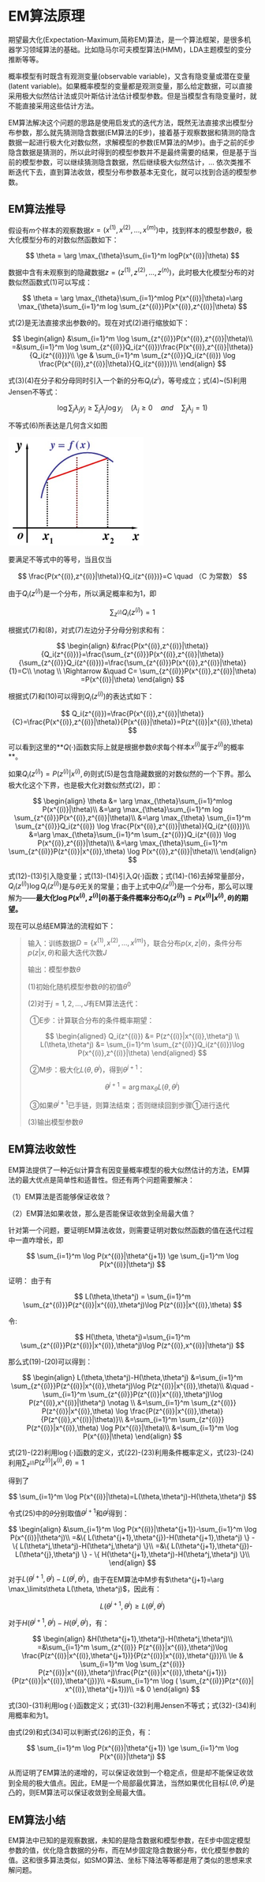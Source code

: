 # EM算法原理

期望最大化(Expectation-Maximum,简称EM)算法，是一个算法框架，是很多机器学习领域算法的基础。比如隐马尔可夫模型算法(HMM)，LDA主题模型的变分推断等等。

概率模型有时既含有观测变量(observable variable)，又含有隐变量或潜在变量(latent variable)。如果概率模型的变量都是观测变量，那么给定数据，可以直接采用极大似然估计法或贝叶斯估计法估计模型参数。但是当模型含有隐变量时，就不能直接采用这些估计方法。

EM算法解决这个问题的思路是使用启发式的迭代方法，既然无法直接求出模型分布参数，那么就先猜测隐含数据(EM算法的E步)，接着基于观察数据和猜测的隐含数据一起进行极大化对数似然，求解模型的参数(EM算法的M步)。由于之前的E步隐含数据是猜测的，所以此时得到的模型参数并不是最终需要的结果，但是基于当前的模型参数，可以继续猜测隐含数据，然后继续极大似然估计，... 依次类推不断迭代下去，直到算法收敛，模型分布参数基本无变化，就可以找到合适的模型参数。



## EM算法推导

假设有$m$个样本的观察数据$x=(x^{(1)},x^{(2)},...,x^{(m)})$中，找到样本的模型参数$\theta$，极大化模型分布的对数似然函数如下：

$$
\theta = \arg \max_{\theta}\sum_{i=1}^m logP(x^{(i)}|\theta)
$$

数据中含有未观察到的隐藏数据$z=(z^{(1)},z^{(2)},...,z^{(n)})$，此时极大化模型分布的对数似然函数式(1)可以写成：

$$
\theta = \arg \max_{\theta}\sum_{i=1}^mlog P(x^{(i)}|\theta)=\arg \max_{\theta}\sum_{i=1}^m log \sum_{z^{(i)}}P(x^{(i)},z^{(i)}|\theta)
$$

式(2)是无法直接求出参数$\theta$的。现在对式(2)进行缩放如下：

$$
\begin{align}
&\sum_{i=1}^m \log \sum_{z^{(i)}}P(x^{(i)},z^{(i)}|\theta)\\
=&\sum_{i=1}^m \log \sum_{z^{(i)}}Q_i(z^{(i)})\frac{P(x^{(i)},z^{(i)}|\theta)}{Q_i(z^{(i)})}\\
\ge &  \sum_{i=1}^m  \sum_{z^{(i)}}Q_i(z^{(i)}) \log \frac{P(x^{(i)},z^{(i)}|\theta)}{Q_i(z^{(i)})}\\
\end{align}
$$

式(3)(4)在分子和分母同时引入一个新的分布$Q_i(z^{i})$，等号成立；式(4)~(5)利用Jensen不等式：

$$
\log\sum_j \lambda_j  y_j \ge \sum_{j}\lambda_j\log y_j \quad ( \lambda_j \ge 0  \quad and \quad \sum_j \lambda_j=1 )
$$

不等式(6)所表达是几何含义如图

![em](assets/em.png)

要满足不等式中的等号，当且仅当

$$
\frac{P(x^{(i)},z^{(i)}|\theta)}{Q_i(z^{(i)})}=C   \quad  （C 为常数）
$$

由于$Q_i(z^{(i)})$是一个分布，所以满足概率和为1，即

$$
\sum_{z^{(i)}}Q_i(z^{(i)})=1
$$

根据式(7)和(8)，对式(7)左边分子分母分别求和有：

$$
\begin{align}
&\frac{P(x^{(i)},z^{(i)}|\theta)}{Q_i(z^{(i)})}=\frac{\sum_{z^{(i)}}P(x^{(i)},z^{(i)}|\theta)}{\sum_{z^{(i)}}Q_i(z^{(i)})}=\frac{\sum_{z^{(i)}}P(x^{(i)},z^{(i)}|\theta)}{1}=C\\
\notag \\ 
\Rightarrow &\quad C= \sum_{z^{(i)}}P(x^{(i)},z^{(i)}|\theta) =P(x^{(i)}|\theta)
\end{align}
$$

根据式(7)和(10)可以得到$Q_i(z^{(i)})$的表达式如下：

$$
Q_i(z^{(i)})=\frac{P(x^{(i)},z^{(i)}|\theta)}{C}=\frac{P(x^{(i)},z^{(i)}|\theta)}{P(x^{(i)}|\theta)}=P(z^{(i)}|x^{(i)},\theta)
$$

可以看到这里的**$Q(\cdot)$函数实际上就是根据参数$\theta$求每个样本$x^{(i)}$属于$z^{(i)}$的概率**。

如果$Q_i(z^{(i)})=P(z^{(i)}|x^{(i)},\theta)$则式(5)是包含隐藏数据的对数似然的一个下界。那么极大化这个下界，也是极大化对数似然式(2)，即：

$$
\begin{align}
\theta 
&= \arg \max_{\theta}\sum_{i=1}^mlog P(x^{(i)}|\theta)\\
&=\arg \max_{\theta}\sum_{i=1}^m log \sum_{z^{(i)}}P(x^{(i)},z^{(i)}|\theta)\\
&=\arg \max_{\theta} \sum_{i=1}^m  \sum_{z^{(i)}}Q_i(z^{(i)}) \log \frac{P(x^{(i)},z^{(i)}|\theta)}{Q_i(z^{(i)})}\\
&=\arg \max_{\theta}\sum_{i=1}^m  \sum_{z^{(i)}}Q_i(z^{(i)}) \log P(x^{(i)},z^{(i)}|\theta)\\
&=\arg \max_{\theta}\sum_{i=1}^m  \sum_{z^{(i)}}P(z^{(i)}|x^{(i)},\theta) \log P(x^{(i)},z^{(i)}|\theta)\\
\end{align}
$$

式(12)-(13)引入隐变量；式(13)-(14)引入$Q(\cdot)$函数；式(14)-(16)去掉常量部分，$Q_i(z^{(i)})\log Q_i(z^{(i)})$是与$\theta$无关的常量；由于上式中$Q_i(z^{(i)})$是一个分布，那么可以理解为——**最大化$\log P(x^{(i)},z^{(i)}|\theta)$基于条件概率分布$Q_i(z^{(i)})=P(x^{(i)}|x^{(i)},\theta)$的期望。**



现在可以总结EM算法的流程如下：

> 输入：训练数据$D=\{ x^{(1)},x^{(2)},...,x^{(m)} \}$，联合分布$p(x,z|\theta)$，条件分布$p(z|x,\theta)$和最大迭代次数$J$
>
> 输出：模型参数$\theta$
>
> (1)初始化随机模型参数$\theta$的初值$\theta^0$
>
> (2)对于$j=1,2,...,J$有EM算法迭代：
>
> ​	①E步：计算联合分布的条件概率期望：
>
> $$
> \begin{aligned}
> Q_i(z^{(i)}) &= P(z^{(i)}|x^{(i)},\theta^j)   \\
> L(\theta,\theta^j) &= \sum_{i=1}^m \sum_{z^{(i)}}Q_i(z^{(i)})\log P(x^{(i)},z^{(i)}|\theta)
> \end{aligned}
> $$
>
> ​	②M步：极大化$L(\theta, \theta^j)$，得到$\theta^{j+1}$：
>
> $$
> \theta^{j+1}=\arg \max_\theta L(\theta, \theta^j)
> $$
>
> ​	③如果$\theta^{j+1}$已手链，则算法结束；否则继续回到步骤①进行迭代
>
> (3)输出模型参数$\theta$





## EM算法收敛性

EM算法提供了一种近似计算含有因变量概率模型的极大似然估计的方法，EM算法的最大优点是简单性和适普性。但还有两个问题需要解决：

（1）EM算法是否能够保证收敛？

（2）EM算法如果收敛，那么是否能保证收敛到全局最大值？

针对第一个问题，要证明EM算法收敛，则需要证明对数似然函数的值在迭代过程中一直咋增长，即

$$
\sum_{i=1}^m \log P(x^{(i)}|\theta^{j+1}) \ge \sum_{j=1}^m \log P(x^{(i)}|\theta^j)
$$

证明： 由于有

$$
L(\theta,\theta^j) = \sum_{i=1}^m \sum_{z^{(i)}}P(z^{(i)}|x^{(i)},\theta^j)\log P(z^{(i)}|x^{(i)},\theta)
$$

令:

$$
H(\theta, \theta^j)=\sum_{i=1}^m \sum_{z^{(i)}}P(z^{(i)}|x^{(i)},\theta^j)\log P(z^{(i)},x^{(i)}|\theta^j)
$$

那么式(19)-(20)可以得到：

$$
\begin{align}
L(\theta,\theta^j)-H(\theta,\theta^j)
&=\sum_{i=1}^m \sum_{z^{(i)}}P(z^{(i)}|x^{(i)},\theta^j)\log P(z^{(i)}|x^{(i)},\theta)\\
&\quad -\sum_{i=1}^m \sum_{z^{(i)}}P(z^{(i)}|x^{(i)},\theta^j)\log P(z^{(i)},x^{(i)}|\theta^j)  \notag \\
&=\sum_{i=1}^m \sum_{z^{(i)}} P(z^{(i)}|x^{(i)},\theta) \log \frac{P(z^{(i)}|x^{(i)},\theta)}{P(z^{(i)},x^{(i)}|\theta)}\\
&=\sum_{i=1}^m \sum_{z^{(i)}} P(z^{(i)}|x^{(i)},\theta) \log P(x^{(i)}|\theta)\\
&=\sum_{i=1}^m  \log P(x^{(i)}|\theta)
\end{align}
$$

式(21)-(22)利用$\log(\cdot)$函数的定义，式(22)-(23)利用条件概率定义，式(23)-(24)利用$\sum_{z^{(i)}}P(z^{(i)}|x^{(i)},\theta)=1$

得到了

$$
\sum_{i=1}^m  \log P(x^{(i)}|\theta)=L(\theta,\theta^j)-H(\theta,\theta^j)
$$

令式(25)中的$\theta$分别取值$\theta^{j+1}$和$\theta^j$得到：

$$
\begin{align}
&\sum_{i=1}^m  \log P(x^{(i)}|\theta^{j+1})-\sum_{i=1}^m  \log P(x^{(i)}|\theta^j)\\
=&\{ L(\theta^{j+1},\theta^{j})-H(\theta^{j+1},\theta^j)  \} - \{ L(\theta^j,\theta^j)-H(\theta^j,\theta^j) \}\\
=&\{ L(\theta^{j+1},\theta^{j})-L(\theta^{j},\theta^j)  \} - \{ H(\theta^{j+1},\theta^j)-H(\theta^j,\theta^j) \}\\
\end{align}
$$

对于$L(\theta^{j+1},\theta^{j})-L(\theta^{j},\theta^j)$，由于在EM算法中M步有$\theta^{j+1}=\arg \max_\limits\theta L(\theta, \theta^j)$，因此有：

$$
L(\theta^{j+1},\theta^{j})   \ge  L(\theta^{j},\theta^j)
$$

对于$H(\theta^{j+1},\theta^j)-H(\theta^j,\theta^j)$，有：

$$
\begin{align}
&H(\theta^{j+1},\theta^j)-H(\theta^j,\theta^j)\\
=&\sum_{i=1}^m \sum_{z^{(i)}} P(z^{(i)}|x^{(i)},\theta^j)\log \frac{P(z^{(i)}|x^{(i)},\theta^{j+1})}{P(z^{(i)}|x^{(i)},\theta^{j})}\\
\le &  \sum_{i=1}^m \log \sum_{z^{(i)}} P(z^{(i)}|x^{(i)},\theta^j)\frac{P(z^{(i)}|x^{(i)},\theta^{j+1})}{P(z^{(i)}|x^{(i)},\theta^{j})}\\
=&\sum_{i=1}^m \log  ( \sum_{z^{(i)}}P(z^{(i)}| x^{(i)},\theta^{j+1}))\\
=& 0
\end{align}
$$

式(30)-(31)利用$\log(\cdot)$函数定义；式(31)-(32)利用Jensen不等式；式(32)-(34)利用概率和为1。

由式(29)和式(34)可以判断式(26)的正负，有：

$$
\sum_{i=1}^m  \log P(x^{(i)}|\theta^{j+1})  \ge  \sum_{i=1}^m  \log P(x^{(i)}|\theta^j)
$$

从而证明了EM算法的递增的，可以保证收敛到一个稳定点，但是却不能保证收敛到全局的极大值点。因此，EM是一个局部最优算法，当然如果优化目标$L(\theta,\theta^j)$是凸的，则EM算法可以保证收敛到全局最大值。



## EM算法小结

EM算法中已知的是观察数据，未知的是隐含数据和模型参数，在E步中固定模型参数的值，优化隐含数据的分布，而在M步固定隐含数据分布，优化模型参数的值。这和很多算法类似，如SMO算法、坐标下降法等等都是用了类似的思想来求解问题。





















































